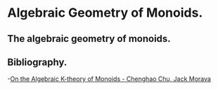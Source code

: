 # Algebraic Geometry of Monoids.

## The algebraic geometry of monoids.

## Bibliography.

-[On the Algebraic K-theory of Monoids - Chenghao Chu, Jack Morava](https://arxiv.org/abs/1009.3235)

